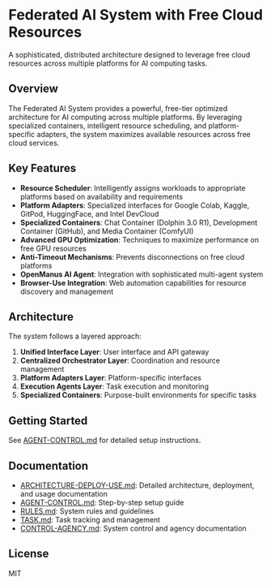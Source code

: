 # Federated AI System with Free Cloud Resources

A sophisticated, distributed architecture designed to leverage free cloud resources across multiple platforms for AI computing tasks.

## Overview

The Federated AI System provides a powerful, free-tier optimized architecture for AI computing across multiple platforms. By leveraging specialized containers, intelligent resource scheduling, and platform-specific adapters, the system maximizes available resources across free cloud services.

## Key Features

- **Resource Scheduler**: Intelligently assigns workloads to appropriate platforms based on availability and requirements
- **Platform Adapters**: Specialized interfaces for Google Colab, Kaggle, GitPod, HuggingFace, and Intel DevCloud
- **Specialized Containers**: Chat Container (Dolphin 3.0 R1), Development Container (GitHub), and Media Container (ComfyUI)
- **Advanced GPU Optimization**: Techniques to maximize performance on free GPU resources
- **Anti-Timeout Mechanisms**: Prevents disconnections on free cloud platforms
- **OpenManus AI Agent**: Integration with sophisticated multi-agent system
- **Browser-Use Integration**: Web automation capabilities for resource discovery and management

## Architecture

The system follows a layered approach:

1. **Unified Interface Layer**: User interface and API gateway
2. **Centralized Orchestrator Layer**: Coordination and resource management
3. **Platform Adapters Layer**: Platform-specific interfaces
4. **Execution Agents Layer**: Task execution and monitoring
5. **Specialized Containers**: Purpose-built environments for specific tasks

## Getting Started

See [AGENT-CONTROL.md](AGENT-CONTROL.md) for detailed setup instructions.

## Documentation

- [ARCHITECTURE-DEPLOY-USE.md](ARCHITECTURE-DEPLOY-USE.md): Detailed architecture, deployment, and usage documentation
- [AGENT-CONTROL.md](AGENT-CONTROL.md): Step-by-step setup guide
- [RULES.md](RULES.md): System rules and guidelines
- [TASK.md](TASK.md): Task tracking and management
- [CONTROL-AGENCY.md](CONTROL-AGENCY.md): System control and agency documentation

## License

MIT